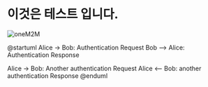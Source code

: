 # 이것은 테스트 입니다.

![oneM2M](http://img.etnews.com/ict/2013/term/image_020130329141422.jpg)

@startuml
Alice -> Bob: Authentication Request
Bob --> Alice: Authentication Response

Alice -> Bob: Another authentication Request
Alice <-- Bob: another authentication Response
@enduml